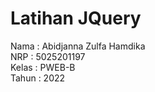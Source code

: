 # Latihan JQuery
Nama  : Abidjanna Zulfa Hamdika <br>
NRP   : 5025201197 <br>
Kelas : PWEB-B <br>
Tahun : 2022 <br>
